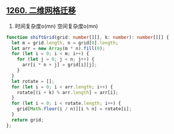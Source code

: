 ## [1260. 二维网格迁移](https://leetcode.cn/problems/shift-2d-grid/description/)

1. 时间复杂度o(mn) 空间复杂度o(mn)
```ts
function shiftGrid(grid: number[][], k: number): number[][] {
  let m = grid.length, n = grid[0].length;
  let arr = new Array(m * n).fill(0);
  for (let i = 0; i < m; i++) {
    for (let j = 0; j < n; j++) {
      arr[i * n + j] = grid[i][j];
    }
  }
  let rotate = [];
  for (let i = 0; i < arr.length; i++) {
    rotate[(i + k) % arr.length] = arr[i];
  }
  for (let i = 0; i < rotate.length; i++) {
    grid[Math.floor(i / n)][i % n] = rotate[i];
  }
  return grid;
};
```